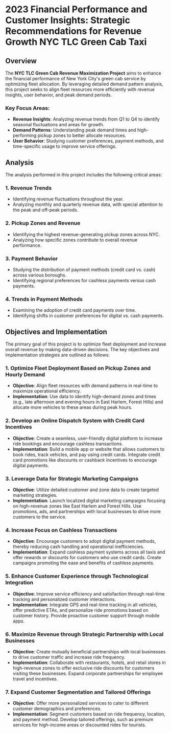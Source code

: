 # 2023 Financial Performance and Customer Insights: Strategic Recommendations for Revenue Growth NYC TLC Green Cab Taxi

## Overview

The **NYC TLC Green Cab Revenue Maximization Project** aims to enhance the financial performance of New York City's green cab service by optimizing fleet allocation. By leveraging detailed demand pattern analysis, this project seeks to align fleet resources more efficiently with revenue insights, user behavior, and peak demand periods.

### Key Focus Areas:
- **Revenue Insights**: Analyzing revenue trends from Q1 to Q4 to identify seasonal fluctuations and areas for growth.
- **Demand Patterns**: Understanding peak demand times and high-performing pickup zones to better allocate resources.
- **User Behavior**: Studying customer preferences, payment methods, and time-specific usage to improve service offerings.

## Analysis

The analysis performed in this project includes the following critical areas:

### 1. Revenue Trends
- Identifying revenue fluctuations throughout the year.
- Analyzing monthly and quarterly revenue data, with special attention to the peak and off-peak periods.

### 2. Pickup Zones and Revenue
- Identifying the highest revenue-generating pickup zones across NYC.
- Analyzing how specific zones contribute to overall revenue performance.

### 3. Payment Behavior
- Studying the distribution of payment methods (credit card vs. cash) across various boroughs.
- Identifying regional preferences for cashless payments versus cash payments.

### 4. Trends in Payment Methods
- Examining the adoption of credit card payments over time.
- Identifying shifts in customer preferences for digital vs. cash payments.

## Objectives and Implementation

The primary goal of this project is to optimize fleet deployment and increase overall revenue by making data-driven decisions. The key objectives and implementation strategies are outlined as follows:

### 1. Optimize Fleet Deployment Based on Pickup Zones and Hourly Demand
- **Objective**: Align fleet resources with demand patterns in real-time to maximize operational efficiency.
- **Implementation**: Use data to identify high-demand zones and times (e.g., late afternoon and evening hours in East Harlem, Forest Hills) and allocate more vehicles to these areas during peak hours.

### 2. Develop an Online Dispatch System with Credit Card Incentives
- **Objective**: Create a seamless, user-friendly digital platform to increase ride bookings and encourage cashless transactions.
- **Implementation**: Build a mobile app or website that allows customers to book rides, track vehicles, and pay using credit cards. Integrate credit card promotions like discounts or cashback incentives to encourage digital payments.

### 3. Leverage Data for Strategic Marketing Campaigns
- **Objective**: Utilize detailed customer and zone data to create targeted marketing strategies.
- **Implementation**: Launch localized digital marketing campaigns focusing on high-revenue zones like East Harlem and Forest Hills. Use promotions, ads, and partnerships with local businesses to drive more customers to the service.

### 4. Increase Focus on Cashless Transactions
- **Objective**: Encourage customers to adopt digital payment methods, thereby reducing cash handling and operational inefficiencies.
- **Implementation**: Expand cashless payment systems across all taxis and offer rewards or discounts for customers who use credit cards. Create campaigns promoting the ease and benefits of cashless payments.

### 5. Enhance Customer Experience through Technological Integration
- **Objective**: Improve service efficiency and satisfaction through real-time tracking and personalized customer interactions.
- **Implementation**: Integrate GPS and real-time tracking in all vehicles, offer predictive ETAs, and personalize ride promotions based on customer history. Provide proactive customer support through mobile apps.

### 6. Maximize Revenue through Strategic Partnership with Local Businesses
- **Objective**: Create mutually beneficial partnerships with local businesses to drive customer traffic and increase ride frequency.
- **Implementation**: Collaborate with restaurants, hotels, and retail stores in high-revenue zones to offer exclusive ride discounts for customers visiting these businesses. Expand corporate partnerships for employee travel and incentives.

### 7. Expand Customer Segmentation and Tailored Offerings
- **Objective**: Offer more personalized services to cater to different customer demographics and preferences.
- **Implementation**: Segment customers based on ride frequency, location, and payment method. Develop tailored offerings, such as premium services for high-income areas or discounted rides for tourists.




